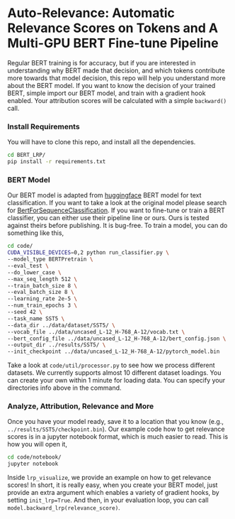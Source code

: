# Auto-Relevance: Automatic Relevance Scores on Tokens and A Multi-GPU BERT Fine-tune Pipeline
Regular BERT training is for accuracy, but if you are interested in understanding why BERT made that decision, and which tokens contribute more towards that model decision, this repo will help you understand more about the BERT model. If you want to know the decision of your trained BERT, simple import our BERT model, and train with a gradient hook enabled. Your attribution scores will be calculated with a simple ``backward()`` call.

### Install Requirements
You will have to clone this repo, and install all the dependencies.
```bash
cd BERT_LRP/
pip install -r requirements.txt
```

### BERT Model
Our BERT model is adapted from [huggingface](https://github.com/huggingface/transformers) BERT model for text classification. If you want to take a look at the original model please search for [BertForSequenceClassification](https://github.com/huggingface/transformers/blob/master/src/transformers/modeling_bert.py). If you want to fine-tune or train a BERT classifier, you can either use their pipeline line or ours. Ours is tested against theirs before publishing. It is bug-free. To train a model, you can do something like this,
```bash
cd code/
CUDA_VISIBLE_DEVICES=0,2 python run_classifier.py \
--model_type BERTPretrain \
--eval_test \
--do_lower_case \
--max_seq_length 512 \
--train_batch_size 8 \
--eval_batch_size 8 \
--learning_rate 2e-5 \
--num_train_epochs 3 \
--seed 42 \
--task_name SST5 \
--data_dir ../data/dataset/SST5/ \
--vocab_file ../data/uncased_L-12_H-768_A-12/vocab.txt \
--bert_config_file ../data/uncased_L-12_H-768_A-12/bert_config.json \
--output_dir ../results/SST5/ \
--init_checkpoint ../data/uncased_L-12_H-768_A-12/pytorch_model.bin
```
Take a look at ``code/util/processor.py`` to see how we process different datasets. We currently supports almost 10 different dataset loadings. You can create your own within 1 minute for loading data. You can specify your directories info above in the command.

### Analyze, Attribution, Relevance and More
Once you have your model ready, save it to a location that you know (e.g., ``../results/SST5/checkpoint.bin``). Our example code how to get relevance scores is in a jupyter notebook format, which is much easier to read. This is how you will open it,
```bash
cd code/notebook/
jupyter notebook
```
Inside ``lrp_visualize``, we provide an example on how to get relevance scores! In short, it is really easy, when you create your BERT model, just provide an extra argument which enables a variety of gradient hooks, by setting ``init_lrp=True``. And then, in your evaluation loop, you can call ``model.backward_lrp(relevance_score)``.
